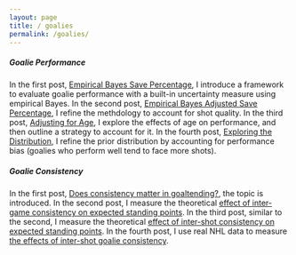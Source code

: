 ```yaml
---
layout: page
title: / goalies
permalink: /goalies/
---
```

<h5>Goalie Performance</h5>
In the first post, <a href="https://spazznolo.github.io/2023/05/17/goalie-performance-1.html">Empirical Bayes Save Percentage</a>, I introduce a framework to evaluate goalie performance with a built-in uncertainty measure using empirical Bayes. In the second post, <a href="https://spazznolo.github.io/2023/05/22/goalie-performance-2.html">Empirical Bayes Adjusted Save Percentage</a>, I refine the methdology to account for shot quality.  In the third post, <a href="https://spazznolo.github.io/2023/06/26/goalie-performance-3.html">Adjusting for Age</a>, I explore the effects of age on performance, and then outline a strategy to account for it. In the fourth post, <a href="https://spazznolo.github.io/2023/06/30/goalie-performance-4.html">Exploring the Distribution</a>, I refine the prior distribution by accounting for performance bias (goalies who perform well tend to face more shots).
<p>
<h5>Goalie Consistency</h5>
In the first post, <a href="https://spazznolo.github.io/2022/03/28/goalie-consistency-1.html">Does consistency matter in goaltending?</a>, the topic is introduced. In the second post, I measure the theoretical <a href="https://spazznolo.github.io/2022/03/30/goalie-consistency-2.html">effect of inter-game consistency on expected standing points</a>. In the third post, similar to the second, I measure the theoretical <a href="https://spazznolo.github.io/2022/04/02/goalie-consistency-3.html">effect of inter-shot consistency on expected standing points</a>. In the fourth post, I use real NHL data to measure <a href="https://spazznolo.github.io/2022/04/07/goalie-consistency-4.html">the effects of inter-shot goalie consistency</a>.
</p>